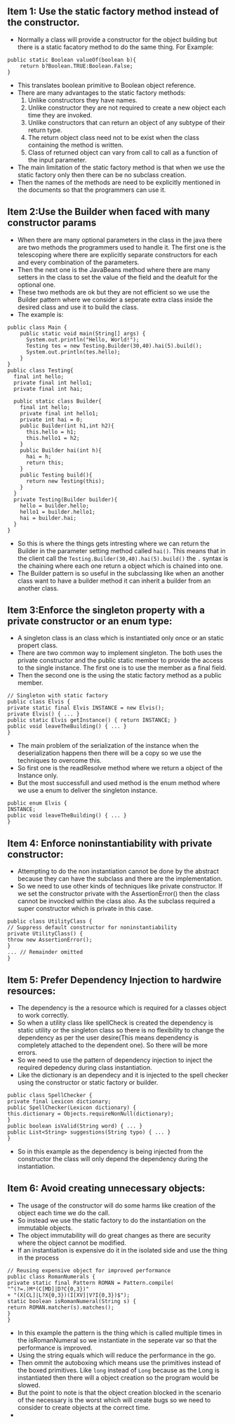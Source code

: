 ## Item 1: Use the static factory method instead of the constructor.
* Normally a class will provide a constructor for the object building but there is a static facatory method to do the same thing. For Example:
```
public static Boolean valueOf(boolean b){
    return b?Boolean.TRUE:Boolean.False;
}
```
* This translates boolean primitive to Boolean object reference.
* There are many advantages to the static factory methods:
    1. Unlike constructors they have names.
    2. Unlike constructor they are not required to create a new object each time they are invoked.
    3. Unlike constructors that can return an object of any subtype of their return type.
    4. The return object class need not to be exist when the class containing the method is written.
    5. Class of returned object can vary from call to call as a function of the input parameter.
* The main limitation of the static factory method is that when we use the static factory only then there can be no subclass creation.
* Then the names of the methods are need to be explicitly mentioned in the documents so that the programmers can use it.
## Item 2:Use the Builder when faced with many constructor params
* When there are many optional parameters in the class in the java there are two methods the programmers used to handle it.
The first one is the telescoping where there are explicitly separate constructors for each and every combination of the parameters.
* Then the next one is the JavaBeans method where there are many setters in the class to set the value of the field and the deafult for the optional one.
* These two methods are ok but they are not efficient so we use the Builder pattern where we consider a seperate extra class inside the desired class and use it to build the class.
* The example is:
```
public class Main {
    public static void main(String[] args) {
      System.out.println("Hello, World!");
      Testing tes = new Testing.Builder(30,40).hai(5).build();
      System.out.println(tes.hello);
    }
}
public class Testing{
  final int hello;
  private final int hello1;
  private final int hai;
  
  public static class Builder{
    final int hello;
    private final int hello1;
    private int hai = 0;
    public Builder(int h1,int h2){
      this.hello = h1;
      this.hello1 = h2;
    }
    public Builder hai(int h){
      hai = h;
      return this;
    }
    public Testing build(){
      return new Testing(this);
    }
  }
  private Testing(Builder builder){
    hello = builder.hello;
    hello1 = builder.hello1;
    hai = builder.hai;
  }
}
```
* So this is where the things gets intresting where we can return the Builder in the parameter setting method called `hai()`. This means that in the client call the    `Testing.Builder(30,40).hai(5).build()` the `.` syntax is the chaining where each one return a object which is chained into one.
* The Builder pattern is so useful in the subclassing like when an another class want to have a builder method it can inherit a builder from an another class.
## Item 3:Enforce the singleton property with a private constructor or an enum type:
* A singleton class is an class which is instantiated only once or an static propert class.
* There are two common way to implement singleton. The both uses the private constructor and the public static member to provide the access to the single instance. The first one is to use the member as a final field.
* Then the second one is the using the static factory method as a public member.
```
// Singleton with static factory
public class Elvis {
private static final Elvis INSTANCE = new Elvis();
private Elvis() { ... }
public static Elvis getInstance() { return INSTANCE; }
public void leaveTheBuilding() { ... }
}
```
* The main problem of the serialization of the instance when the deserialization happens then there will be a copy so we use the techniques to overcome this.
* So first one is the readResolve method where we return a object of the Instance only.
* But the most successfull and used method is the enum method where we use a enum to deliver the singleton instance.
```
public enum Elvis {
INSTANCE;
public void leaveTheBuilding() { ... }
}
```
## Item 4: Enforce noninstantiability with private constructor:
* Attempting to do the non instantiation cannot be done by the abstract because they can have the subclass and there are the implementation.
* So we need to use other kinds of techniques like private constructor. If we set the constructor private with the AssertionError() then the class cannot be invocked within the class also. As the subclass required a super constructor which is private in this case.
```
public class UtilityClass {
// Suppress default constructor for noninstantiability
private UtilityClass() {
throw new AssertionError();
}
... // Remainder omitted
}
```
## Item 5: Prefer Dependency Injection to hardwire resources:
* The dependency is the a resource which is required for a classes object to work correctly.
* So when a utility class like spellCheck is created the dependency is static utility or the singleton class so there is no flexibility to change the dependency as per the user desire(This means dependency is completely attached to the dependent one). So there will be more errors.
* So we need to use the pattern of dependency injection to inject the required depedency during class instantiation.
* Like the dictionary is an dependecy and it is injected to the spell checker using the constructor or static factory or builder.
```
public class SpellChecker {
private final Lexicon dictionary;
public SpellChecker(Lexicon dictionary) {
this.dictionary = Objects.requireNonNull(dictionary);
}
public boolean isValid(String word) { ... }
public List<String> suggestions(String typo) { ... }
}
```
* So in this example as the dependency is being injected from the constructor the class will only depend the dependency during the instantiation.
## Item 6: Avoid creating unnecessary objects:
* The usage of the constructor will do some harms like creation of the object each time we do the call.
* So instead we use the static factory to do the instantiation on the immutable objects.
* The object immutability will do great changes as there are security where the object cannot be modified.
* If an instantiation is expensive do it in the isolated side and use the thing in the process
```
// Reusing expensive object for improved performance
public class RomanNumerals {
private static final Pattern ROMAN = Pattern.compile(
"^(?=.)M*(C[MD]|D?C{0,3})"
+ "(X[CL]|L?X{0,3})(I[XV]|V?I{0,3})$");
static boolean isRomanNumeral(String s) {
return ROMAN.matcher(s).matches();
}
}
```
* In this example the pattern is the thing which is called multiple times in the isRomanNumeral so we instantiate in the seperate var so that the performance is improved.
* Using the string equals which will reduce the performance in the go.
* Then ommit the autoboxing which means use the primitives instead of the boxed primitives. Like `long` instead of `Long` because as the Long is instantiated then there will a object creation so the program would be slowed.
* But the point to note is that the object creation blocked in the scenario of the necessary is the worst which will create bugs so we need to consider to create objects at the correct time.
* 